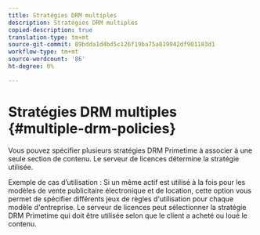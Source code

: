 ```yaml
---
title: Stratégies DRM multiples
description: Stratégies DRM multiples
copied-description: true
translation-type: tm+mt
source-git-commit: 89bdda1d4bd5c126f19ba75a819942df901183d1
workflow-type: tm+mt
source-wordcount: '86'
ht-degree: 0%

---
```



# Stratégies DRM multiples {#multiple-drm-policies}

Vous pouvez spécifier plusieurs stratégies DRM Primetime à associer à une seule section de contenu. Le serveur de licences détermine la stratégie utilisée.

Exemple de cas d’utilisation : Si un même actif est utilisé à la fois pour les modèles de vente publicitaire électronique et de location, cette option vous permet de spécifier différents jeux de règles d&#39;utilisation pour chaque modèle d&#39;entreprise. Le serveur de licences peut sélectionner la stratégie DRM Primetime qui doit être utilisée selon que le client a acheté ou loué le contenu.
